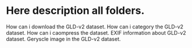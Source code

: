 # Here description all folders.
How can i download the GLD-v2 dataset.
How can i category the GLD-v2 dataset.
How can i caompress the dataset.
EXIF information about GLD-v2 dataset.
Geryscle image in the GLD-v2 dataset.
